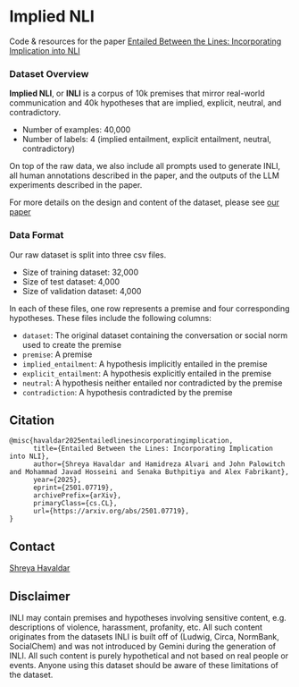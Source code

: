 # Implied NLI

Code & resources for the paper [Entailed Between the Lines: Incorporating Implication into NLI](https://arxiv.org/abs/2501.07719)

### Dataset Overview
**Implied NLI**, or **INLI** is a corpus of 10k premises that mirror real-world communication and 40k hypotheses that are implied, explicit, neutral, and contradictory.

* Number of examples: 40,000
* Number of labels: 4 (implied entailment, explicit entailment, neutral, contradictory)

On top of the raw data, we also include all prompts used to generate INLI, all human annotations described in the paper, and the outputs of the LLM experiments described in the paper.

For more details on the design and content of the dataset, please see [our paper](https://arxiv.org/abs/2501.07719)

### Data Format
Our raw dataset is split into three csv files. 

* Size of training dataset: 32,000
* Size of test dataset: 4,000
* Size of validation dataset: 4,000

In each of these files, one row represents a premise and four corresponding hypotheses. These files include the following columns:

* `dataset`: The original dataset containing the conversation or social norm used to create the premise
* `premise`: A premise
* `implied_entailment`: A hypothesis implicitly entailed in the premise
* `explicit_entailment`: A hypothesis explicitly entailed in the premise
* `neutral`: A hypothesis neither entailed nor contradicted by the premise
* `contradiction`: A hypothesis contradicted by the premise

## Citation
```
@misc{havaldar2025entailedlinesincorporatingimplication,
      title={Entailed Between the Lines: Incorporating Implication into NLI}, 
      author={Shreya Havaldar and Hamidreza Alvari and John Palowitch and Mohammad Javad Hosseini and Senaka Buthpitiya and Alex Fabrikant},
      year={2025},
      eprint={2501.07719},
      archivePrefix={arXiv},
      primaryClass={cs.CL},
      url={https://arxiv.org/abs/2501.07719}, 
}
```

## Contact
[Shreya Havaldar](https://shreyahavaldar.com/)

## Disclaimer
INLI may contain premises and hypotheses involving sensitive content, e.g. descriptions of violence, harassment, profanity, etc. All such content originates from the datasets INLI is built off of (Ludwig, Circa, NormBank, SocialChem) and was not introduced by Gemini during the generation of INLI. All such content is purely hypothetical and not based on real people or events. Anyone using this dataset should be aware of these limitations of the dataset.
